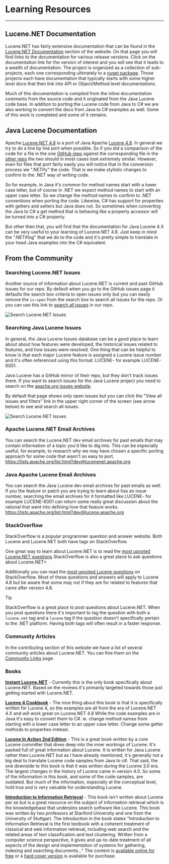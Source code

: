 ﻿---
uid: quick-start/learning-resources
---

# Learning Resources

---


## Lucene.NET Documentation

Lucene.NET has fairly extensive documentation that can be found in the [Lucene.NET Documentation](xref:docs) section of the website.  On that page you will find links to the documentation for various release versions.  Click on the documentation link for the version of interest and you will see that it leads to a wealth of documentation.  The project is organized as a collection of sub-projects, each one corresponding ultimately to a [nuget package](https://www.nuget.org/packages/Lucene.Net/absoluteLatest).  Those projects each have documentation that typically starts with some higher level docs that then link into API or Object/Method level documentations.

Much of this documentation is compiled from the inline documentation comments from the source code and it originated from the Java Lucene code base.  In addition to porting the Lucene code from Java to C# we are also working to convert the docs from Java to C# examples as well.  Some of this work is completed and some of it remains.   


## Java Lucene Documentation

Apache [Lucene.NET 4.8](https://github.com/apache/lucenenet) is a port of Java Apache [Lucene 4.8](https://github.com/apache/lucene/tree/releases/lucene-solr%2F4.8.0).  In general we try to do a line by line port when possible.  So if you did a comparison of the code for a file in the one [GitHub repo](https://github.com/apache/lucenenet) against the corresponding file in the [other repo](https://github.com/apache/lucene/tree/releases/lucene-solr%2F4.8.0) the two should in most cases look extremely similar. However, even for files that port fairly easily you will notice that in the conversion process we ".NETify" the code.  That is we make stylistic changes to confirm to the .NET way of writing code.

So for example, in Java it's common for method names start with a lower case letter, but of course  in .NET we expect method names to start with an upper case letter.  So we change the method names to confirm to .NET conventions when porting the code. Likewise, C# has support for properties with getters and setters but Java does not.  So sometimes when converting the Java to C# a get method that is behaving like a property accessor will be turned into a C# property.

But other then that, you will find that the documentation for Java Lucene 4.X can be very useful to your learning of Lucene.NET 4.8.  Just keep in mind the ".NETifing" that we do to the code and it's pretty simple to translate in your head Java examples into the C# equivalent.  


## From the Community


### Searching Lucene.NET Issues

Another source of information about Lucene.NET is current and past GitHub issues for our repo.  By default when you go to the GitHub issues page it defaults the search box criteria to open issues only but you can easily remove the `is:open` from the search box to search all issues for the repo.  Or you can use this link to [search all issues](https://github.com/apache/lucenenet/issues?q=is%3Aissue+is%3Aopen+) in our repo.

![Search Lucene.NET Issues](https://lucenenet.apache.org/images/quick-start/learning-resources/search-lucenenet-issues.gif)


### Searching Java Lucene Issues
In general, the Java Lucene Issues database can be a good place to learn about about how features were developed, the historical issues related to features, and how issues were resolved.  One thing that can be helpful to know is that each major Lucene feature is assigned a Lucene issue number and it's often referenced using this format: LUCENE-<issue number> for example LUCENE-6001.

Java Lucene has a GitHub mirror of their repo, but they don't track issues there.  If you want to search issues for the Java Lucene project you need to search on the [apache.org issues website](https://issues.apache.org/jira/projects/LUCENE/issues/).

By default that page shows only open issues but you can click the "View all issues and filters" link in the upper right corner of the screen (see arrow below) to see and search all issues.

![Search Lucene.NET Issues](https://lucenenet.apache.org/images/quick-start/learning-resources/search-lucene-issues.gif)


### Apache Lucene.NET Email Archives
You can search the Lucene.NET dev email archives for past emails that may contain information of a topic you'd like to dig into.  This can be especially useful, for example, to research why we may have chosen a specific porting approach for some code that wasn't so easy to port.  https://lists.apache.org/list.html?dev@lucenenet.apache.org

### Java Apache Lucene Email Archives
You can search the Java Lucene dev email archives for past emails as well.  If you the feature or patch you are trying to learn about has an issue number, searching the email archives for it formatted like LUCENE-<issue number> for example LUCENE-6001 can return some really great discussion about the rational that went into defining how that feature works. https://lists.apache.org/list.html?dev@lucene.apache.org

### StackOverflow

StackOverflow is a popular programmer question and answer website.  Both Lucene and Lucene.NET both have tags on StackOverflow.

One great way to learn about Lucene.NET is to read the [most upvoted Lucene.NET questions](https://stackoverflow.com/questions/tagged/lucene.net?sort=MostVotes) StackOverflow is also a great place to ask questions about Lucene.NET>

Additionally you can read the [most upvoted Lucene questions](https://stackoverflow.com/questions/tagged/lucene?sort=MostVotes) on StackOverflow.  Most of these questions and answers will apply to Lucene 4.8 but be aware that some may not if they are for related to features that came after version 4.8.

> [!TIP]
> StackOverflow is a great place to post questions about Lucene.NET.  When you post questions there it's important to tag the question with both a `lucene.net` tag and a `lucene` tag if the question doesn't specifically pertain to the .NET platform.  Having both tags will often result in a faster response.

### Community Articles

In the contributing section of this website we have a list of several community articles about Lucene.NET.  You can fine them on the [Community Links](xref:contributing/community-links) page.

### Books

**[Instant Lucene.NET](https://www.amazon.com/Instant-Lucene-NET-Michael-Heydt/dp/1782165940)** - Currently this is the only book specifically about Lucene.NET.  Based on the reviews it's primarily targeted towards those just getting started with Lucene.NET.

**[Lucene 4 Cookbook](https://www.amazon.com/Lucene-4-Cookbook-Edwood-Ng/dp/1782162283/)** - The nice thing about this book is that it is specifically written for Lucene 4, so the examples are all from the era of Lucene.NET 4.X and will work great on Lucene.NET 4.8  While the code examples are in Java it's easy to convert them to C#. ie. change method names from starting with a lower case letter to an upper case letter.  Change some getter methods to properties instead.

**[Lucene In Action 2nd Edition](https://www.amazon.com/Lucene-Action-Second-Covers-Apache/dp/1933988177)** - This is a great book written by a core Lucene committer that dives deep into the inner workings of Lucene.  It's packed full of great information about Lucene. It is written for Java Lucene rather then Lucene.NET but as I have already mentioned, it's generally not a big deal to translate Lucene code samples from Java to c#.  That said, the one downside to this book is that it was written during the Lucene 3.0 era.  The largest changes in the history of Lucene came in version 4.0.  So some of the information in this book, and some of the code samples, are outdated.  But much of the information, especially at the conceptual level, hold true and is very valuable for understanding Lucene.

**[Introduction to Information Retrieval](https://nlp.stanford.edu/IR-book/information-retrieval-book.html)** - This book isn't written about Lucene per se but is a great resource on the subject of information retrieval which is the knowledgebase that underpins search software like Lucene.  This book was written by two professors at Stanford University and one from the University of Stuttgart.  The introduction in the book states "Introduction to Information Retrieval is the first textbook with a coherent treatment of classical and web information retrieval, including web search and the related areas of text classification and text clustering.  Written from a computer science perspective, it gives and up-to-date treatment of all aspects of the design and implementation of systems for gathering, indexing and searching documents..."  The content is [available online for free](https://nlp.stanford.edu/IR-book/information-retrieval-book.html) or a [hard cover version](https://www.amazon.com/Introduction-Information-Retrieval-Christopher-Manning/dp/0521865719) is available for purchase.



